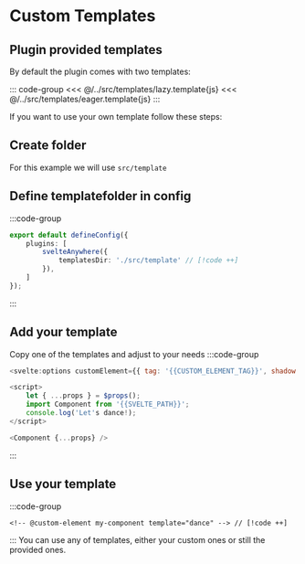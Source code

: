 # Custom Templates

## Plugin provided templates
By default the plugin comes with two templates:

::: code-group
<<<  @/../src/templates/lazy.template{js}
<<<  @/../src/templates/eager.template{js}
:::

If you want to use your own template follow these steps:
## Create folder
For this example we will use `src/template`
## Define templatefolder in config
:::code-group
``` ts [vite.config.ts]
export default defineConfig({
    plugins: [
        svelteAnywhere({
            templatesDir: './src/template' // [!code ++]
        }),
    ]
});
```
:::

## Add your template
Copy one of the templates and adjust to your needs
:::code-group
``` js [src/template/dance.template] {6}
<svelte:options customElement={{ tag: '{{CUSTOM_ELEMENT_TAG}}', shadow: '{{SHADOW_MODE}}' }} />

<script>
    let { ...props } = $props();
    import Component from '{{SVELTE_PATH}}';
    console.log('Let's dance!);
</script>

<Component {...props} />
```
:::

## Use your template
:::code-group
``` svelte [/src/lib/MyComponent.svelte]
<!-- @custom-element my-component template="dance" --> // [!code ++]

```
:::
You can use any of templates, either your custom ones or still the provided ones.  
